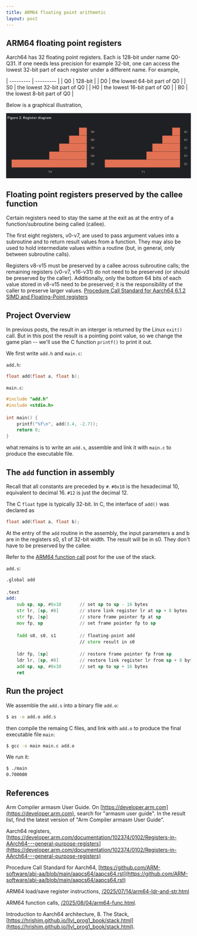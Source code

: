 ```yaml
---
title: ARM64 floating point arithmetic
layout: post
---
```


## ARM64 floating point registers
Aarch64 has 32 floating point registers. Each is 128-bit under name Q0-Q31. If one needs less precision for example 32-bit, one can access the lowest 32-bit part of each register under a different name. For example,

| --------- | --------- |
|     Q0    |  128-bit  |
|    D0     |  the lowest 64-bit part of Q0 |
|    S0     |  the lowest 32-bit part of Q0 |
|    H0     |  the lowest 16-bit part of Q0 |
|    B0     |  the lowest 8-bit part of Q0  |

Below is a graphical illustration,

![a64 floating point registers](/assets/arm64/a64_fp_registers.png)

## Floating point registers preserved by the callee function
Certain registers need to stay the same at the exit as at the entry of a function/subroutine being called (callee).

The first eight registers, v0-v7, are used to pass argument values into a subroutine and to return result values from a function. They may also be used to hold intermediate values within a routine (but, in general, only between subroutine calls).

Registers v8-v15 must be preserved by a callee across subroutine calls; the remaining registers (v0-v7, v16-v31) do not need to be preserved (or should be preserved by the caller). Additionally, only the bottom 64 bits of each value stored in v8-v15 need to be preserved; it is the responsibility of the caller to preserve larger values. [Procedure Call Standard for Aarch64 6.1.2 SIMD and Floating-Point registers](https://github.com/ARM-software/abi-aa/blob/main/aapcs64/aapcs64.rst#simd-and-floating-point-registers)

## Project Overview
In previous posts, the result in an interger is returned by the Linux `exit()` call. But in this post the result is a pointing point value, so we change the game plan -- we'll use the C function `printf()` to print it out.

We first write `add.h` and `main.c`:

`add.h`:

```c
float add(float a, float b);
```

`main.c`:

```c
#include "add.h"
#include <stdio.h>

int main() {
    printf("%f\n", add(3.4, -2.7));
    return 0;
}
```

what remains is to write an `add.s`, assemble and link it with `main.c` to produce the executable file.

## The `add` function in assembly
Recall that all constants are preceded by `#`. `#0x10` is the hexadecimal 10, equivalent to decimal 16. `#12` is just the decimal 12.

The C `float` type is typically 32-bit. In C, the interface of `add()` was declared as

```c
float add(float a, float b);
```

At the entry of the `add` routine in the assembly, the input parameters a and b are in the registers s0, s1 of 32-bit width. The result will be in s0. They don't have to be preserved by the callee.

Refer to the [ARM64 function call](/2025/08/04/arm64-func.html) post for the use of the stack.

`add.s`:

```asm
.global add

.text
add:
    sub sp, sp, #0x10       // set sp to sp - 16 bytes
    str lr, [sp, #8]        // store link register lr at sp + 8 bytes
    str fp, [sp]            // store frame pointer fp at sp
    mov fp, sp              // set frame pointer fp to sp

    fadd s0, s0, s1         // floating-point add
                            // store result in s0

    ldr fp, [sp]            // restore frame pointer fp from sp
    ldr lr, [sp, #8]        // restore link register lr from sp + 8 bytes
    add sp, sp, #0x10       // set sp to sp + 16 bytes
    ret
```

## Run the project
We assemble the `add.s` into a binary file `add.o`:

```sh
$ as -o add.o add.s
```

then compile the remaing C files, and link with `add.o` to produce the final executable file `main`:

```sh
$ gcc -o main main.c add.o
```

We run it:

```sh
$ ./main
0.700000
```

## References
Arm Compiler armasm User Guide. On [https://developer.arm.com](https://developer.arm.com), search for "armasm user guide". In the result list, find the latest version of "Arm Compiler armasm User Guide".

Aarch64 registers, [https://developer.arm.com/documentation/102374/0102/Registers-in-AArch64---general-purpose-registers](https://developer.arm.com/documentation/102374/0102/Registers-in-AArch64---general-purpose-registers)

Procedure Call Standard for Aarch64, [https://github.com/ARM-software/abi-aa/blob/main/aapcs64/aapcs64.rst](https://github.com/ARM-software/abi-aa/blob/main/aapcs64/aapcs64.rst)

ARM64 load/save register instructions, [/2025/07/14/arm64-ldr-and-str.html](/2025/07/14/arm64-ldr-and-str.html)

ARM64 function calls, [/2025/08/04/arm64-func.html](/2025/08/04/arm64-func.html).

Introduction to Aarch64 architecture, 8. The Stack, [https://hrishim.github.io/llvl_prog1_book/stack.html](https://hrishim.github.io/llvl_prog1_book/stack.html).
